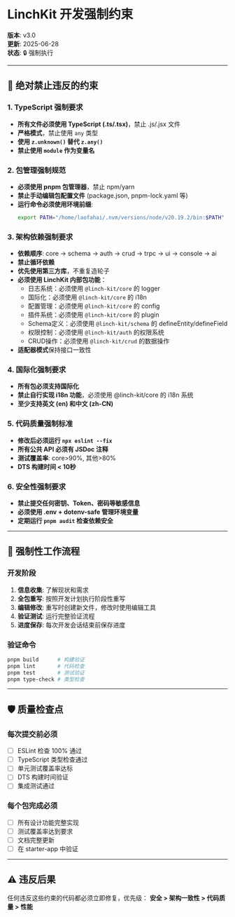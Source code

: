 # LinchKit 开发强制约束

**版本**: v3.0  
**更新**: 2025-06-28  
**状态**: 🔒 强制执行

---

## 🚨 绝对禁止违反的约束

### 1. TypeScript 强制要求
- **所有文件必须使用 TypeScript (.ts/.tsx)**，禁止 .js/.jsx 文件
- **严格模式**，禁止使用 `any` 类型
- **使用 `z.unknown()` 替代 `z.any()`**
- **禁止使用 `module` 作为变量名**

### 2. 包管理强制规范
- **必须使用 pnpm 包管理器**，禁止 npm/yarn
- **禁止手动编辑包配置文件** (package.json, pnpm-lock.yaml 等)
- **运行命令必须使用环境前缀**:
  ```bash
  export PATH="/home/laofahai/.nvm/versions/node/v20.19.2/bin:$PATH"
  ```

### 3. 架构依赖强制要求
- **依赖顺序**: core → schema → auth → crud → trpc → ui → console → ai
- **禁止循环依赖**
- **优先使用第三方库**，不重复造轮子
- **必须使用 LinchKit 内部包功能**：
  - 日志系统：必须使用 `@linch-kit/core` 的 logger
  - 国际化：必须使用 `@linch-kit/core` 的 i18n
  - 配置管理：必须使用 `@linch-kit/core` 的 config
  - 插件系统：必须使用 `@linch-kit/core` 的 plugin
  - Schema定义：必须使用 `@linch-kit/schema` 的 defineEntity/defineField
  - 权限控制：必须使用 `@linch-kit/auth` 的权限系统
  - CRUD操作：必须使用 `@linch-kit/crud` 的数据操作
- **适配器模式**保持接口一致性

### 4. 国际化强制要求
- **所有包必须支持国际化**
- **禁止自行实现 i18n 功能**，必须使用 @linch-kit/core 的 i18n 系统
- **至少支持英文 (en) 和中文 (zh-CN)**

### 5. 代码质量强制标准
- **修改后必须运行 `npx eslint --fix`**
- **所有公共 API 必须有 JSDoc 注释**
- **测试覆盖率**: core>90%, 其他>80%
- **DTS 构建时间 < 10秒**

### 6. 安全性强制要求
- **禁止提交任何密钥、Token、密码等敏感信息**
- **必须使用 .env + dotenv-safe 管理环境变量**
- **定期运行 `pnpm audit` 检查依赖安全**

---

## 🔄 强制性工作流程

### 开发阶段
1. **信息收集**: 了解现状和需求
2. **全包重写**: 按照开发计划执行阶段性重写
3. **编辑修改**: 重写时创建新文件，修改时使用编辑工具
4. **验证测试**: 运行完整验证流程
5. **进度保存**: 每次开发会话结束前保存进度

### 验证命令
```bash
pnpm build      # 构建验证
pnpm lint       # 代码检查
pnpm test       # 测试验证
pnpm type-check # 类型检查
```

---

## 🛡️ 质量检查点

### 每次提交前必须
- [ ] ESLint 检查 100% 通过
- [ ] TypeScript 类型检查通过
- [ ] 单元测试覆盖率达标
- [ ] DTS 构建时间验证
- [ ] 集成测试通过

### 每个包完成必须
- [ ] 所有设计功能完整实现
- [ ] 测试覆盖率达到要求
- [ ] 文档完整更新
- [ ] 在 starter-app 中验证

---

## ⚠️ 违反后果

任何违反这些约束的代码都必须立即修复，优先级：
**安全 > 架构一致性 > 代码质量 > 性能**